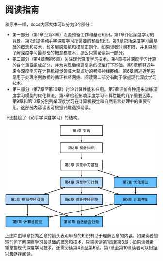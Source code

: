 # 阅读指南
和原书一样，docs内容大体可以分为3个部分：
* 第一部分（第1章至第3章）涵盖预备工作和基础知识。第1章介绍深度学习的背景。第2章提供动手学深度学习所需要的预备知识。第3章包括深度学习最基础的概念和技术，如多层感知机和模型正则化。如果读者时间有限，并且只想了解深度学习最基础的概念和技术，那么只需阅读第一部分。
* 第二部分（第4章至第6章）关注现代深度学习技术。第4章描述深度学习计算的各个重要组成部分，并为实现后续更复杂的模型打下基础。第5章解释近年来令深度学习在计算机视觉领域大获成功的卷积神经网络。第6章阐述近年来常用于处理序列数据的循环神经网络。阅读第二部分有助于掌握现代深度学习技术。
* 第三部分（第7章至第10章）讨论计算性能和应用。第7章评价各种用来训练深度学习模型的优化算法。第8章检验影响深度学习计算性能的几个重要因素。第9章和第10章分别列举深度学习在计算机视觉和自然语言处理中的重要应用。这部分内容读者可根据兴趣选择阅读。

下图描绘了《动手学深度学习》的结构。
<div align=center>
<img width="500" src="./img/book-org.svg" alt="封面"/>
</div>

上图中由甲章指向乙章的箭头表明甲章的知识有助于理解乙章的内容。如果读者想短时间了解深度学习最基础的概念和技术，只需阅读第1章至第3章；如果读者希望掌握现代深度学习技术，还需阅读第4章至第6章。第7章至第10章读者可以根据兴趣选择阅读。